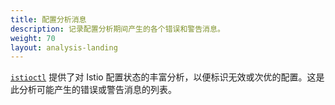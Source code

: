 ```yaml
---
title: 配置分析消息
description: 记录配置分析期间产生的各个错误和警告消息。
weight: 70
layout: analysis-landing
---
```


[`istioctl`](/zh/docs/reference/commands/istioctl/#istioctl-analyze)  提供了对 Istio 配置状态的丰富分析，以便标识无效或次优的配置。这是此分析可能产生的错误或警告消息的列表。